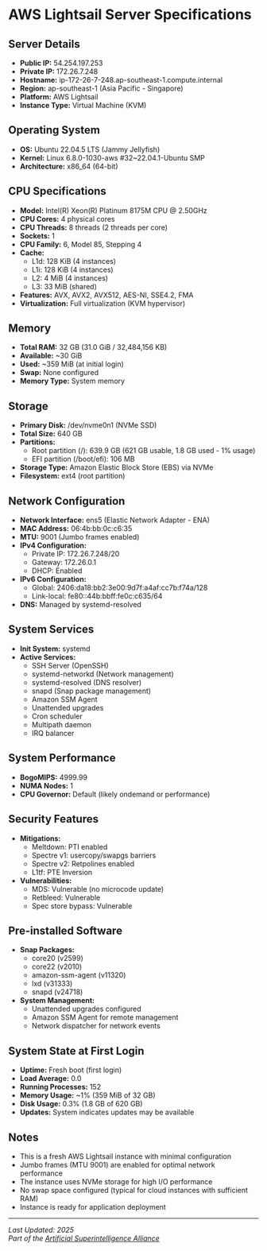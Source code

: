 # AWS Lightsail Server Specifications

## Server Details
- **Public IP:** 54.254.197.253
- **Private IP:** 172.26.7.248
- **Hostname:** ip-172-26-7-248.ap-southeast-1.compute.internal
- **Region:** ap-southeast-1 (Asia Pacific - Singapore)
- **Platform:** AWS Lightsail
- **Instance Type:** Virtual Machine (KVM)

## Operating System
- **OS:** Ubuntu 22.04.5 LTS (Jammy Jellyfish)
- **Kernel:** Linux 6.8.0-1030-aws #32~22.04.1-Ubuntu SMP
- **Architecture:** x86_64 (64-bit)

## CPU Specifications
- **Model:** Intel(R) Xeon(R) Platinum 8175M CPU @ 2.50GHz
- **CPU Cores:** 4 physical cores
- **CPU Threads:** 8 threads (2 threads per core)
- **Sockets:** 1
- **CPU Family:** 6, Model 85, Stepping 4
- **Cache:**
  - L1d: 128 KiB (4 instances)
  - L1i: 128 KiB (4 instances)
  - L2: 4 MiB (4 instances)
  - L3: 33 MiB (shared)
- **Features:** AVX, AVX2, AVX512, AES-NI, SSE4.2, FMA
- **Virtualization:** Full virtualization (KVM hypervisor)

## Memory
- **Total RAM:** 32 GB (31.0 GiB / 32,484,156 KB)
- **Available:** ~30 GiB
- **Used:** ~359 MiB (at initial login)
- **Swap:** None configured
- **Memory Type:** System memory

## Storage
- **Primary Disk:** /dev/nvme0n1 (NVMe SSD)
- **Total Size:** 640 GB
- **Partitions:**
  - Root partition (/): 639.9 GB (621 GB usable, 1.8 GB used - 1% usage)
  - EFI partition (/boot/efi): 106 MB
- **Storage Type:** Amazon Elastic Block Store (EBS) via NVMe
- **Filesystem:** ext4 (root partition)

## Network Configuration
- **Network Interface:** ens5 (Elastic Network Adapter - ENA)
- **MAC Address:** 06:4b:bb:0c:c6:35
- **MTU:** 9001 (Jumbo frames enabled)
- **IPv4 Configuration:**
  - Private IP: 172.26.7.248/20
  - Gateway: 172.26.0.1
  - DHCP: Enabled
- **IPv6 Configuration:**
  - Global: 2406:da18:bb2:3e00:9d7f:a4af:cc7b:f74a/128
  - Link-local: fe80::44b:bbff:fe0c:c635/64
- **DNS:** Managed by systemd-resolved

## System Services
- **Init System:** systemd
- **Active Services:**
  - SSH Server (OpenSSH)
  - systemd-networkd (Network management)
  - systemd-resolved (DNS resolver)
  - snapd (Snap package management)
  - Amazon SSM Agent
  - Unattended upgrades
  - Cron scheduler
  - Multipath daemon
  - IRQ balancer

## System Performance
- **BogoMIPS:** 4999.99
- **NUMA Nodes:** 1
- **CPU Governor:** Default (likely ondemand or performance)

## Security Features
- **Mitigations:**
  - Meltdown: PTI enabled
  - Spectre v1: usercopy/swapgs barriers
  - Spectre v2: Retpolines enabled
  - L1tf: PTE Inversion
- **Vulnerabilities:**
  - MDS: Vulnerable (no microcode update)
  - Retbleed: Vulnerable
  - Spec store bypass: Vulnerable

## Pre-installed Software
- **Snap Packages:**
  - core20 (v2599)
  - core22 (v2010)
  - amazon-ssm-agent (v11320)
  - lxd (v31333)
  - snapd (v24718)
- **System Management:**
  - Unattended upgrades configured
  - Amazon SSM Agent for remote management
  - Network dispatcher for network events

## System State at First Login
- **Uptime:** Fresh boot (first login)
- **Load Average:** 0.0
- **Running Processes:** 152
- **Memory Usage:** ~1% (359 MiB of 32 GB)
- **Disk Usage:** 0.3% (1.8 GB of 620 GB)
- **Updates:** System indicates updates may be available

## Notes
- This is a fresh AWS Lightsail instance with minimal configuration
- Jumbo frames (MTU 9001) are enabled for optimal network performance
- The instance uses NVMe storage for high I/O performance
- No swap space configured (typical for cloud instances with sufficient RAM)
- Instance is ready for application deployment

---

*Last Updated: 2025*  
*Part of the [Artificial Superintelligence Alliance](https://superintelligence.io)*
